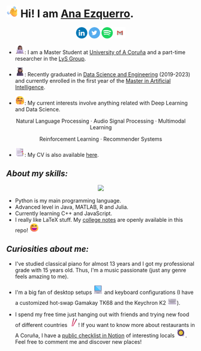 # <img class=" lazyloaded" src="emojis\Waving Hand.png" width="31" height="31"> **Hi! I am [Ana Ezquerro](https://anaezquerro.github.io).**  

<p align="center">
<a href='https://www.linkedin.com/in/anaezquerro01'><img alt="linkedin" src="svg/linkedin.svg" height='30px'/></a>
<a href='https://twitter.com/anaezquerro_/'><img alt="twitter" src="svg/twitter.svg" height='30px'/></a>
<a href="https://open.spotify.com/user/dy9u4ii1rujscosqiyvg8jh8j?si=a5032b6c825d49cc">
<img src="svg/spotify.svg" height="30px"></a>
<a href="mailto:anaezquerro0701@gmail.com">
<img src="svg/gmail.svg" height="30px"></a>
</p>


- <img class="lazyloaded" src="emojis\Woman Technologist Medium Skin Tone.png" width="25" height="25">: I am a Master Student at [University of A Coruña](https://www.udc.es/) and a part-time researcher in the [LyS Group](https://www.grupolys.org/).

- <img class="lazyloaded" src="emojis\Woman Student Medium Skin Tone.png" width="25" height="25">: Recently graduated in [Data Science and Engineering](https://estudos.udc.es/en/study/detail/614g02v01) (2019-2023) and currently enrolled in the first year of the [Master in Artificial Intelligence](https://mia.udc.es/).
- <img class="lazyloaded" src="emojis\Smiling Face with Open Hands.png" width="25" height="25">: My current interests involve anything related with Deep Learning and Data Science. 

<p align="center">Natural Language Processing · Audio Signal Processing · Multimodal Learning</p>
<p align="center">Reinforcement Learning · Recommender Systems</p>

- <img class="lazyloaded" src="emojis\Bookmark Tabs.png" width="25" height="25">: My CV is also available [here](https://anaezquerro.github.io/resume.pdf).

## _About my skills:_



<p align="center">
<img src="https://github-readme-stats.vercel.app/api/top-langs/?username=anaezquerro&theme=tokyonight">
</p>



- Python is my main programming language.
- Advanced level in Java, MATLAB, R and Julia.
- Currently learning C++ and JavaScript. 
- I really like LaTeX stuff. My [college notes](notes/) are openly available in this repo! <img class="lazyloaded" src="emojis\Grinning Face with Smiling Eyes.png" width="25" height="25"> 



## _Curiosities about me:_

- I've studied classical piano for almost 13 years and I got my professional grade with 15 years old. Thus, I'm a music passionate (just any genre feels amazing to me).

- I'm a big fan of desktop setups <img class="lazyloaded" src="emojis\Laptop.png" width="25" height="25"> and keyboard configurations (I have a customized hot-swap Gamakay TK68 and the Keychron K2 <img class="lazyloaded" src="emojis\Keyboard.png" width="25" height="25">).

- I spend my free time just hanging out with friends and trying new food of different countries <img class="lazyloaded" src="emojis\Chopsticks.png" width="25" height="25">! If you want to know more about restaurants in A Coruña, I have a [public checklist in Notion](https://www.notion.so/Restaurantes-925d5a91e5424a2c93f77faf54e891fa) of interesting locals <img class="lazyloaded" src="emojis\Shallow Pan of Food.png" width="25" height="25">. Feel free to comment me and discover new places!


